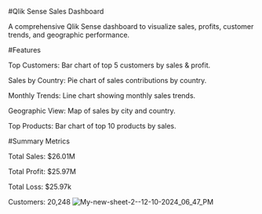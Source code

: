 #Qlik Sense Sales Dashboard

A comprehensive Qlik Sense dashboard to visualize sales, profits, customer trends, and geographic performance.

#Features

Top Customers: Bar chart of top 5 customers by sales & profit.

Sales by Country: Pie chart of sales contributions by country.

Monthly Trends: Line chart showing monthly sales trends.

Geographic View: Map of sales by city and country.

Top Products: Bar chart of top 10 products by sales.

#Summary Metrics

Total Sales: $26.01M

Total Profit: $25.97M

Total Loss: $25.97k

Customers: 20,248
![My-new-sheet-2--12-10-2024_06_47_PM](https://github.com/user-attachments/assets/cfda7d24-23e1-4ef5-87b6-dcd36c02c7e4)
